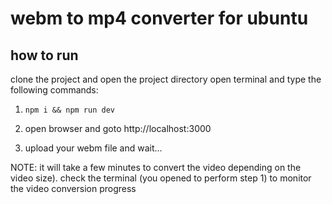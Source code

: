# webm to mp4 converter for ubuntu

## how to run 

clone the project and open the project directory
open terminal and type the following commands:
1. `npm i && npm run dev`
   
2. open browser and goto http://localhost:3000

3. upload your webm file and wait... 

NOTE: it will take a few minutes to convert the video depending on the video size). check the terminal (you opened to perform step 1) to monitor the video conversion progress 
